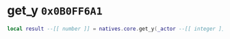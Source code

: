 # get_y `0x0B0FF6A1`

```lua
local result --[[ number ]] = natives.core.get_y(_actor --[[ integer ]])
```